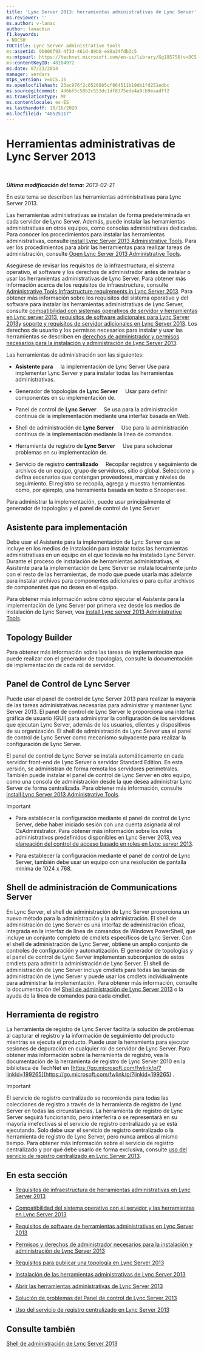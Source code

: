 ```yaml
---
title: 'Lync Server 2013: herramientas administrativas de Lync Server'
ms.reviewer: ''
ms.author: v-lanac
author: lanachin
f1.keywords:
- NOCSH
TOCTitle: Lync Server administrative tools
ms:assetid: 9b006f93-4f3d-461d-89b8-e80a34fdb3c5
ms:mtpsurl: https://technet.microsoft.com/en-us/library/Gg195756(v=OCS.15)
ms:contentKeyID: 48184972
ms.date: 07/23/2014
manager: serdars
mtps_version: v=OCS.15
ms.openlocfilehash: 23ac976f2c05268b5cf864511b19db1fd251edbc
ms.sourcegitcommit: 4d6bf5c58b2c553dc1df8375ede4a9cb9eaadff2
ms.translationtype: MT
ms.contentlocale: es-ES
ms.lasthandoff: 10/16/2020
ms.locfileid: "48525117"
---
```

# <a name="lync-server-2013-administrative-tools"></a>Herramientas administrativas de Lync Server 2013

<div data-xmlns="http://www.w3.org/1999/xhtml">

<div class="topic" data-xmlns="http://www.w3.org/1999/xhtml" data-msxsl="urn:schemas-microsoft-com:xslt" data-cs="https://msdn.microsoft.com/">

<div data-asp="https://msdn2.microsoft.com/asp">



</div>

<div id="mainSection">

<div id="mainBody">

<span> </span>

_**Última modificación del tema:** 2013-02-21_

En este tema se describen las herramientas administrativas para Lync Server 2013.

Las herramientas administrativas se instalan de forma predeterminada en cada servidor de Lync Server. Además, puede instalar las herramientas administrativas en otros equipos, como consolas administrativas dedicadas. Para conocer los procedimientos para instalar las herramientas administrativas, consulte [install Lync Server 2013 Administrative Tools](lync-server-2013-install-lync-server-administrative-tools.md). Para ver los procedimientos para abrir las herramientas para realizar tareas de administración, consulte [Open Lync Server 2013 Administrative Tools](lync-server-2013-open-lync-server-administrative-tools.md).

Asegúrese de revisar los requisitos de la infraestructura, el sistema operativo, el software y los derechos de administrador antes de instalar o usar las herramientas administrativas de Lync Server. Para obtener más información acerca de los requisitos de infraestructura, consulte [Administrative Tools Infrastructure requirements in Lync Server 2013](lync-server-2013-administrative-tools-infrastructure-requirements.md). Para obtener más información sobre los requisitos del sistema operativo y del software para instalar las herramientas administrativas de Lync Server, consulte [compatibilidad con sistemas operativos de servidor y herramientas en Lync server 2013](lync-server-2013-server-and-tools-operating-system-support.md), [requisitos de software adicionales para Lync Server 2013](lync-server-2013-additional-software-requirements.md)y [soporte y requisitos de servidor adicionales en Lync Server 2013](lync-server-2013-additional-server-support-and-requirements.md). Los derechos de usuario y los permisos necesarios para instalar y usar las herramientas se describen en [derechos de administrador y permisos necesarios para la instalación y administración de Lync Server 2013](lync-server-2013-administrator-rights-and-permissions-required-for-setup-and-administration.md).

Las herramientas de administración son las siguientes:

  - **Asistente para**     la implementación de Lync Server Use para implementar Lync Server y para instalar todas las herramientas administrativas.

  - Generador de topologías de **Lync Server**     Usar para definir componentes en su implementación de.

  - Panel de control de **Lync Server**     Se usa para la administración continua de la implementación mediante una interfaz basada en Web.

  - Shell de administración de **Lync Server**     Use para la administración continua de la implementación mediante la línea de comandos.

  - Herramienta de registro de **Lync Server**     Use para solucionar problemas en su implementación de.

  - Servicio de registro **centralizado**     Recopilar registros y seguimiento de archivos de un equipo, grupo de servidores, sitio o global. Seleccione y defina escenarios que contengan proveedores, marcas y niveles de seguimiento. El registro se recopila, agrega y muestra herramientas como, por ejemplo, una herramienta basada en texto o Snooper.exe.

Para administrar la implementación, puede usar principalmente el generador de topologías y el panel de control de Lync Server.

<div>

## <a name="deployment-wizard"></a>Asistente para implementación

Debe usar el Asistente para la implementación de Lync Server que se incluye en los medios de instalación para instalar todas las herramientas administrativas en un equipo en el que todavía no ha instalado Lync Server. Durante el proceso de instalación de herramientas administrativas, el Asistente para la implementación de Lync Server se instala localmente junto con el resto de las herramientas, de modo que puede usarla más adelante para instalar archivos para componentes adicionales o para quitar archivos de componentes que no desea en el equipo.

Para obtener más información sobre cómo ejecutar el Asistente para la implementación de Lync Server por primera vez desde los medios de instalación de Lync Server, vea [install Lync server 2013 Administrative Tools](lync-server-2013-install-lync-server-administrative-tools.md).

</div>

<div>

## <a name="topology-builder"></a>Topology Builder

Para obtener más información sobre las tareas de implementación que puede realizar con el generador de topologías, consulte la documentación de implementación de cada rol de servidor.

</div>

<div>

## <a name="lync-server-control-panel"></a>Panel de Control de Lync Server

Puede usar el panel de control de Lync Server 2013 para realizar la mayoría de las tareas administrativas necesarias para administrar y mantener Lync Server 2013. El panel de control de Lync Server le proporciona una interfaz gráfica de usuario (GUI) para administrar la configuración de los servidores que ejecutan Lync Server, además de los usuarios, clientes y dispositivos de su organización. El shell de administración de Lync Server usa el panel de control de Lync Server como mecanismo subyacente para realizar la configuración de Lync Server.

El panel de control de Lync Server se instala automáticamente en cada servidor front-end de Lync Server o servidor Standard Edition. En esta versión, se administran de forma remota los servidores perimetrales. También puede instalar el panel de control de Lync Server en otro equipo, como una consola de administración desde la que desea administrar Lync Server de forma centralizada. Para obtener más información, consulte [install Lync Server 2013 Administrative Tools](lync-server-2013-install-lync-server-administrative-tools.md).

<div>


> [!IMPORTANT]  
> <UL>
> <LI>
> <P>Para establecer la configuración mediante el panel de control de Lync Server, debe haber iniciado sesión con una cuenta asignada al rol CsAdministrator. Para obtener más información sobre los roles administrativos predefinidos disponibles en Lync Server 2013, vea <A href="lync-server-2013-planning-for-role-based-access-control.md">planeación del control de acceso basado en roles en Lync server 2013</A>.</P>
> <LI>
> <P>Para establecer la configuración mediante el panel de control de Lync Server, también debe usar un equipo con una resolución de pantalla mínima de 1024 x 768.</P></LI></UL>



</div>

</div>

<div>

## <a name="lync-server-management-shell"></a>Shell de administración de Communications Server

En Lync Server, el shell de administración de Lync Server proporciona un nuevo método para la administración y la administración. El shell de administración de Lync Server es una interfaz de administración eficaz, integrada en la interfaz de línea de comandos de Windows PowerShell, que incluye un conjunto completo de cmdlets específicos de Lync Server. Con el shell de administración de Lync Server, obtiene un amplio conjunto de controles de configuración y automatización. El generador de topologías y el panel de control de Lync Server implementan subconjuntos de estos cmdlets para admitir la administración de Lync Server. El shell de administración de Lync Server incluye cmdlets para todas las tareas de administración de Lync Server y puede usar los cmdlets individualmente para administrar la implementación. Para obtener más información, consulte la documentación del [Shell de administración de Lync Server 2013](lync-server-2013-lync-server-management-shell.md) o la ayuda de la línea de comandos para cada cmdlet.

</div>

<div>

## <a name="logging-tool"></a>Herramienta de registro

La herramienta de registro de Lync Server facilita la solución de problemas al capturar el registro y la información de seguimiento del producto mientras se ejecuta el producto. Puede usar la herramienta para ejecutar sesiones de depuración en cualquier rol de servidor de Lync Server. Para obtener más información sobre la herramienta de registro, vea la documentación de la herramienta de registro de Lync Server 2010 en la biblioteca de TechNet en [https://go.microsoft.com/fwlink/p/?linkId=199265](https://go.microsoft.com/fwlink/p/?linkid=199265) .

<div>


> [!IMPORTANT]  
> El servicio de registro centralizado se recomienda para todas las colecciones de registro a través de la herramienta de registro de Lync Server en todas las circunstancias. La herramienta de registro de Lync Server seguirá funcionando, pero interferirá o se representará en su mayoría imefectivas si el servicio de registro centralizado ya se está ejecutando. Solo debe usar el servicio de registro centralizado o la herramienta de registro de Lync Server, pero nunca ambos al mismo tiempo. Para obtener más información sobre el servicio de registro centralizado y por qué debe usarlo de forma exclusiva, consulte <A href="lync-server-2013-using-the-centralized-logging-service.md">uso del servicio de registro centralizado en Lync Server 2013</A>.



</div>

</div>

<div>

## <a name="in-this-section"></a>En esta sección

  - [Requisitos de infraestructura de herramientas administrativas en Lync Server 2013](lync-server-2013-administrative-tools-infrastructure-requirements.md)

  - [Compatibilidad del sistema operativo con el servidor y las herramientas en Lync Server 2013](lync-server-2013-server-and-tools-operating-system-support.md)

  - [Requisitos de software de herramientas administrativas en Lync Server 2013](lync-server-2013-administrative-tools-software-requirements.md)

  - [Permisos y derechos de administrador necesarios para la instalación y administración de Lync Server 2013](lync-server-2013-administrator-rights-and-permissions-required-for-setup-and-administration.md)

  - [Requisitos para publicar una topología en Lync Server 2013](lync-server-2013-requirements-to-publish-a-topology.md)

  - [Instalación de las herramientas administrativas de Lync Server 2013](lync-server-2013-install-lync-server-administrative-tools.md)

  - [Abrir las herramientas administrativas de Lync Server 2013](lync-server-2013-open-lync-server-administrative-tools.md)

  - [Solución de problemas del Panel de control de Lync Server 2013](lync-server-2013-troubleshooting-lync-server-2013-control-panel.md)

  - [Uso del servicio de registro centralizado en Lync Server 2013](lync-server-2013-using-the-centralized-logging-service.md)

</div>

<div>

## <a name="see-also"></a>Consulte también


[Shell de administración de Lync Server 2013](lync-server-2013-lync-server-management-shell.md)  
  

</div>

</div>

<span> </span>

</div>

</div>

</div>

